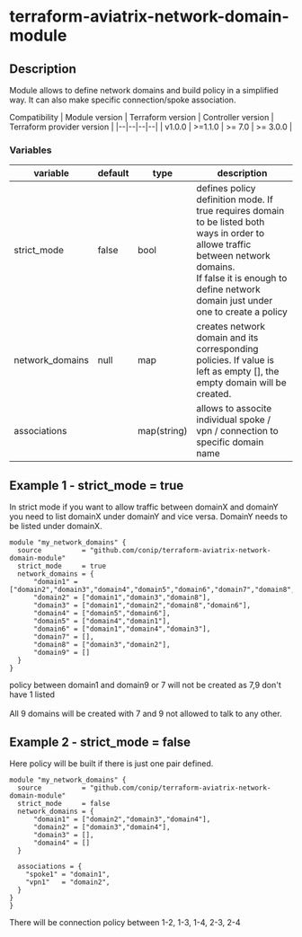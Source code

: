 # terraform-aviatrix-network-domain-module
## Description
Module allows to define network domains and build policy in a simplified way. It can also make specific connection/spoke association. 

Compatibility
| Module version | Terraform version | Controller version | Terraform provider version |
|--|--|--|--|
| v1.0.0 | >=1.1.0 | >= 7.0 | >= 3.0.0 | 


### Variables
| variable | default | type | description |
| -- | -- | -- | -- |
| strict_mode | false | bool | defines policy definition mode. If true requires domain to be listed both ways in order to allowe traffic between network domains. <br>If false it is enough to define network domain just under one to create a policy | 
| network_domains | null | map | creates network domain and its corresponding policies. If value is left as empty [], the empty domain will be created. |
| associations | | map(string) | allows to associte individual spoke / vpn / connection to specific domain name |


## Example 1 - strict_mode = true
In strict mode if you want to allow traffic between domainX and domainY you need to list domainX under domainY and vice versa. DomainY needs to be listed under domainX. 
```hcl
module "my_network_domains" {
  source          = "github.com/conip/terraform-aviatrix-network-domain-module"
  strict_mode     = true
  network_domains = {
      "domain1" = ["domain2","domain3","domain4","domain5","domain6","domain7","domain8","domain9"],
      "domain2" = ["domain1","domain3","domain8"],
      "domain3" = ["domain1","domain2","domain8","domain6"],
      "domain4" = ["domain5","domain6"],
      "domain5" = ["domain4","domain1"],
      "domain6" = ["domain1","domain4","domain3"],
      "domain7" = [],
      "domain8" = ["domain3","domain2"],
      "domain9" = []
  }
}
```
policy between domain1 and domain9 or 7 will not be created as 7,9 don't have 1 listed	
<br>All 9 domains will be created with 7 and 9 not allowed to talk to any other. 

## Example 2 - strict_mode = false
Here policy will be built if there is just one pair defined. 
```hcl
module "my_network_domains" {
  source          = "github.com/conip/terraform-aviatrix-network-domain-module"
  strict_mode     = false
  network_domains = {
      "domain1" = ["domain2","domain3","domain4"],
      "domain2" = ["domain3","domain4"],
      "domain3" = [],
      "domain4" = []
  }

  associations = {
    "spoke1" = "domain1",
    "vpn1"   = "domain2",
  }
}
}
```
There will be connection policy between 1-2, 1-3, 1-4, 2-3, 2-4
